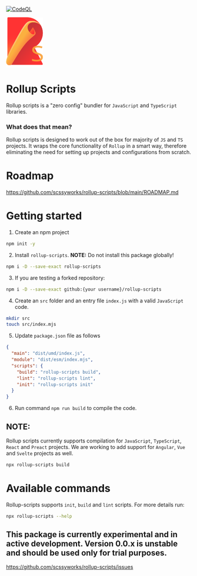 [![CodeQL](https://github.com/scssyworks/rollup-scripts/actions/workflows/codeql.yml/badge.svg)](https://github.com/scssyworks/rollup-scripts/actions/workflows/codeql.yml)

<img src="./logo/rollup-scripts.svg" width="100px" />

# Rollup Scripts

Rollup scripts is a "zero config" bundler for `JavaScript` and `TypeScript`
libraries.

### What does that mean?

Rollup scripts is designed to work out of the box for majority of `JS` and `TS`
projects. It wraps the core functionality of `Rollup` in a smart way, therefore
eliminating the need for setting up projects and configurations from scratch.

# Roadmap

https://github.com/scssyworks/rollup-scripts/blob/main/ROADMAP.md

# Getting started

1. Create an npm project

```sh
npm init -y
```

2. Install `rollup-scripts`. **NOTE:** Do not install this package globally!

```sh
npm i -D --save-exact rollup-scripts
```

3. If you are testing a forked repository:

```sh
npm i -D --save-exact github:{your username}/rollup-scripts
```

4. Create an `src` folder and an entry file `index.js` with a valid `JavaScript`
   code.

```sh
mkdir src
touch src/index.mjs
```

5. Update `package.json` file as follows

```json
{
  "main": "dist/umd/index.js",
  "module": "dist/esm/index.mjs",
  "scripts": {
    "build": "rollup-scripts build",
    "lint": "rollup-scripts lint",
    "init": "rollup-scripts init"
  }
}
```

6. Run command `npm run build` to compile the code.

## NOTE:

Rollup scripts currently supports compilation for `JavaScript`, `TypeScript`,
`React` and `Preact` projects. We are working to add support for `Angular`,
`Vue` and `Svelte` projects as well.

```sh
npx rollup-scripts build
```

# Available commands

Rollup-scripts supports `init`, `build` and `lint` scripts. For more details
run:

```sh
npx rollup-scripts --help
```

## This package is currently experimental and in active development. Version 0.0.x is unstable and should be used only for trial purposes.

https://github.com/scssyworks/rollup-scripts/issues
